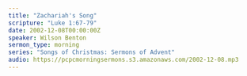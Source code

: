 ```yaml
---
title: "Zachariah's Song"
scripture: "Luke 1:67-79"
date: 2002-12-08T00:00:00Z
speaker: Wilson Benton
sermon_type: morning
series: "Songs of Christmas: Sermons of Advent"
audio: https://pcpcmorningsermons.s3.amazonaws.com/2002-12-08.mp3 
---
```



